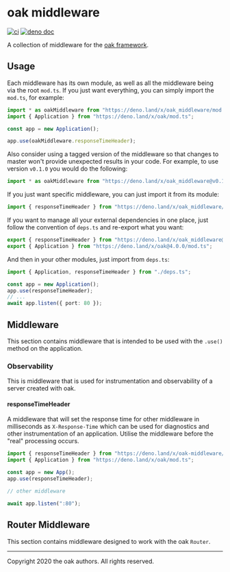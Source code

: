 # oak middleware

[![ci](https://github.com/oakserver/middleware/workflows/ci/badge.svg)](https://github.com/oakserver/middleware)
[![deno doc](https://doc.deno.land/badge.svg)](https://doc.deno.land/https/deno.land/x/oak_middleware/mod.ts)

A collection of middleware for the
[oak framework](https://oakserver.github.io/oak/).

## Usage

Each middleware has its own module, as well as all the middleware being
via the root `mod.ts`. If you just want everything, you can simply import
the `mod.ts`, for example:

```ts
import * as oakMiddleware from "https://deno.land/x/oak_middleware/mod.ts";
import { Application } from "https://deno.land/x/oak/mod.ts";

const app = new Application();

app.use(oakMiddleware.responseTimeHeader);
```

Also consider using a tagged version of the middleware so that changes to master
won't provide unexpected results in your code. For example, to use version
`v0.1.0` you would do the following:

```ts
import * as oakMiddleware from "https://deno.land/x/oak_middleware@v0.1.0/mod.ts";
```

If you just want specific middleware, you can just import it from its module:

```ts
import { responseTimeHeader } from "https://deno.land/x/oak_middleware/observability/response_time_header.ts";
```

If you want to manage all your external dependencies in one place, just follow
the convention of `deps.ts` and re-export what you want:

```ts
export { responseTimeHeader } from "https://deno.land/x/oak_middleware@v0.1.0/observability/response_time_header.ts";
export { Application } from "https://deno.land/x/oak@4.0.0/mod.ts";
```

And then in your other modules, just import from `deps.ts`:

```ts
import { Application, responseTimeHeader } from "./deps.ts";

const app = new Application();
app.use(responseTimeHeader);
// ...
await app.listen({ port: 80 });
```

## Middleware

This section contains middleware that is intended to be used with the `.use()`
method on the application.

### Observability

This is middleware that is used for instrumentation and observability of a
server created with oak.

#### responseTimeHeader

A middleware that will set the response time for other middleware in
milliseconds as `X-Response-Time` which can be used for diagnostics and other
instrumentation of an application. Utilise the middleware before the "real"
processing occurs.

```ts
import { responseTimeHeader } from "https://deno.land/x/oak-middleware/mod.ts";
import { Application } from "https://deno.land/x/oak/mod.ts";

const app = new App();
app.use(responseTimeHeader);

// other middleware

await app.listen(":80");
```

## Router Middleware

This section contains middleware designed to work with the oak `Router`.

---

Copyright 2020 the oak authors. All rights reserved.
